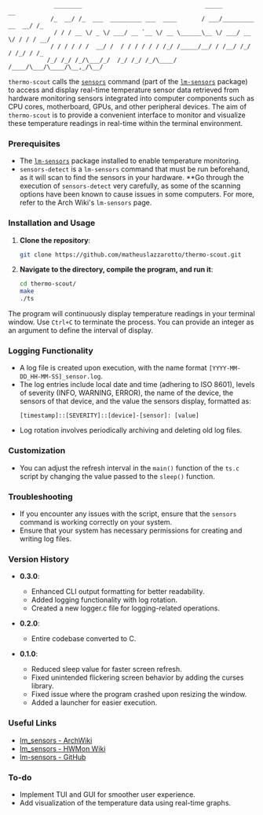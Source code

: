
                 ________                                   _____                  __ 
                /_  __/ /_  ___  _________ ___  ____       / ___/_________  __  __/ /_
                 / / / __ \/ _ \/ ___/ __ `__ \/ __ \______\__ \/ ___/ __ \/ / / / __/
                / / / / / /  __/ /  / / / / / / /_/ /_____/__/ / /__/ /_/ / /_/ / /_  
               /_/ /_/ /_/\___/_/  /_/ /_/ /_/\____/     /____/\___/\____/\__,_/\__/  
                                                                       

`thermo-scout` calls the [`sensors`](https://www.commandlinux.com/man-page/man1/sensors.1.html) command (part of the [`lm-sensors`](https://archlinux.org/packages/?name=lm_sensors) package) to access and display real-time temperature sensor data retrieved from hardware monitoring sensors integrated into computer components such as CPU cores, motherboard, GPUs, and other peripheral devices. The aim of `thermo-scout` is to provide a convenient interface to monitor and visualize these temperature readings in real-time within the terminal environment.

### Prerequisites

- The [`lm-sensors`](https://archlinux.org/packages/?name=lm_sensors) package installed to enable temperature monitoring.
- `sensors-detect` is a `lm-sensors` command that must be run beforehand, as it will scan to find the sensors in your hardware. **Go through the execution of `sensors-detect` very carefully, as some of the scanning options have been known to cause issues in some computers. For more, refer to the Arch Wiki's `lm-sensors` page.

### Installation and Usage

1. **Clone the repository**:
   ```sh
   git clone https://github.com/matheuslazzarotto/thermo-scout.git
   ```

2. **Navigate to the directory, compile the program, and run it**:
   ```sh
   cd thermo-scout/
   make
   ./ts
   ```

The program will continuously display temperature readings in your terminal window. Use `Ctrl+C` to terminate the process. You can provide an integer as an argument to define the interval of display.

### Logging Functionality

- A log file is created upon execution, with the name format `[YYYY-MM-DD_HH-MM-SS]_sensor.log`.
- The log entries include local date and time (adhering to ISO 8601), levels of severity (INFO, WARNING, ERROR), the name of the device, the sensors of that device, and the value the sensors display, formatted as:
  ```
  [timestamp]::[SEVERITY]::[device]-[sensor]: [value]
  ```
- Log rotation involves periodically archiving and deleting old log files.

### Customization

- You can adjust the refresh interval in the `main()` function of the `ts.c` script by changing the value passed to the `sleep()` function.

### Troubleshooting

- If you encounter any issues with the script, ensure that the `sensors` command is working correctly on your system.
- Ensure that your system has necessary permissions for creating and writing log files.

### Version History

- **0.3.0**:
  - Enhanced CLI output formatting for better readability.
  - Added logging functionality with log rotation.
  - Created a new logger.c file for logging-related operations.

- **0.2.0**:
  - Entire codebase converted to C.

- **0.1.0**:
  - Reduced sleep value for faster screen refresh.
  - Fixed unintended flickering screen behavior by adding the curses library.
  - Fixed issue where the program crashed upon resizing the window.
  - Added a launcher for easier execution.

### Useful Links

- [lm_sensors - ArchWiki](https://wiki.archlinux.org/title/lm_sensors)
- [lm_sensors - HWMon Wiki](https://hwmon.wiki.kernel.org/lm_sensors)
- [lm-sensors - GitHub](https://github.com/lm-sensors/lm-sensors)

### To-do
- Implement TUI and GUI for smoother user experience.
- Add visualization of the temperature data using real-time graphs.
